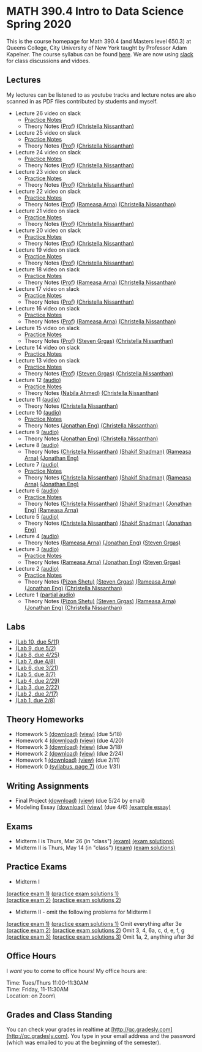 # MATH 390.4 Intro to Data Science Spring 2020

This is the course homepage for Math 390.4 (and Masters level 650.3) at Queens College, City University of New York taught by Professor Adam Kapelner. The course syllabus can be found [here](https://github.com/kapelner/QC_Math_390.4_Spring_2020/blob/master/syllabus/syllabus.pdf). We are now using [slack](https://qcmath342.slack.com/) for class discussions and vidoes.

## Lectures

My lectures can be listened to as youtube tracks and lecture notes are also scanned in as PDF files contributed by students and myself.

<!--  -->
* Lecture 26 video on slack
  - [Practice Notes](https://github.com/kapelner/QC_Math_390.4_Spring_2020/blob/master/practice_lectures/lec20.Rmd)
  - Theory Notes [(Prof)](https://github.com/kapelner/QC_Math_390.4_Spring_2020/blob/master/lectures/lec26kap.pdf) [(Christella Nissanthan)](https://github.com/kapelner/QC_Math_390.4_Spring_2020/blob/master/lectures/lec26nissanthan.pdf)
* Lecture 25 video on slack
  - [Practice Notes](https://github.com/kapelner/QC_Math_390.4_Spring_2020/blob/master/practice_lectures/lec19.Rmd) 
  - Theory Notes [(Prof)](https://github.com/kapelner/QC_Math_390.4_Spring_2020/blob/master/lectures/lec25kap.pdf) [(Christella Nissanthan)](https://github.com/kapelner/QC_Math_390.4_Spring_2020/blob/master/lectures/lec25nissanthan.pdf)
* Lecture 24 video on slack
  - [Practice Notes](https://github.com/kapelner/QC_Math_390.4_Spring_2020/blob/master/practice_lectures/lec18.Rmd) 
  - Theory Notes [(Prof)](https://github.com/kapelner/QC_Math_390.4_Spring_2020/blob/master/lectures/lec24kap.pdf) [(Christella Nissanthan)](https://github.com/kapelner/QC_Math_390.4_Spring_2020/blob/master/lectures/lec24nissanthan.pdf)
* Lecture 23 video on slack
  - [Practice Notes](https://github.com/kapelner/QC_Math_390.4_Spring_2020/blob/master/practice_lectures/lec17.Rmd)
  - Theory Notes [(Prof)](https://github.com/kapelner/QC_Math_390.4_Spring_2020/blob/master/lectures/lec23kap.pdf) [(Christella Nissanthan)](https://github.com/kapelner/QC_Math_390.4_Spring_2020/blob/master/lectures/lec23nissanthan.pdf)
* Lecture 22 video on slack
  - [Practice Notes](https://github.com/kapelner/QC_Math_390.4_Spring_2020/blob/master/practice_lectures/lec16.Rmd)
  - Theory Notes [(Prof)](https://github.com/kapelner/QC_Math_390.4_Spring_2020/blob/master/lectures/lec22kap.pdf) [(Rameasa Arna)](https://github.com/kapelner/QC_Math_390.4_Spring_2020/blob/master/lectures/lec22arna.pdf) [(Christella Nissanthan)](https://github.com/kapelner/QC_Math_390.4_Spring_2020/blob/master/lectures/lec22nissanthan.pdf) 
* Lecture 21 video on slack
  - [Practice Notes](https://github.com/kapelner/QC_Math_390.4_Spring_2020/blob/master/practice_lectures/lec15.Rmd)
  - Theory Notes [(Prof)](https://github.com/kapelner/QC_Math_390.4_Spring_2020/blob/master/lectures/lec21kap.pdf) [(Christella Nissanthan)](https://github.com/kapelner/QC_Math_390.4_Spring_2020/blob/master/lectures/lec21nissanthan.pdf)
* Lecture 20 video on slack
  - [Practice Notes](https://github.com/kapelner/QC_Math_390.4_Spring_2020/blob/master/practice_lectures/lec14.Rmd)
  - Theory Notes [(Prof)](https://github.com/kapelner/QC_Math_390.4_Spring_2020/blob/master/lectures/lec20kap.pdf) [(Christella Nissanthan)](https://github.com/kapelner/QC_Math_390.4_Spring_2020/blob/master/lectures/lec20nissanthan.pdf)
* Lecture 19 video on slack
  - [Practice Notes](https://github.com/kapelner/QC_Math_390.4_Spring_2020/blob/master/practice_lectures/lec13.Rmd) 
  - Theory Notes [(Prof)](https://github.com/kapelner/QC_Math_390.4_Spring_2020/blob/master/lectures/lec19kap.pdf) [(Christella Nissanthan)](https://github.com/kapelner/QC_Math_390.4_Spring_2020/blob/master/lectures/lec19nissanthan.pdf)
* Lecture 18 video on slack
  - [Practice Notes](https://github.com/kapelner/QC_Math_390.4_Spring_2020/blob/master/practice_lectures/lec12.Rmd) 
  - Theory Notes [(Prof)](https://github.com/kapelner/QC_Math_390.4_Spring_2020/blob/master/lectures/lec18kap.pdf) [(Rameasa Arna)](https://github.com/kapelner/QC_Math_390.4_Spring_2020/blob/master/lectures/lec18arna.pdf) [(Christella Nissanthan)](https://github.com/kapelner/QC_Math_390.4_Spring_2020/blob/master/lectures/lec18nissanthan.pdf)
* Lecture 17 video on slack
  - [Practice Notes](https://github.com/kapelner/QC_Math_390.4_Spring_2020/blob/master/practice_lectures/lec11.Rmd) 
  - Theory Notes [(Prof)](https://github.com/kapelner/QC_Math_390.4_Spring_2020/blob/master/lectures/lec17kap.pdf) [(Christella Nissanthan)](https://github.com/kapelner/QC_Math_390.4_Spring_2020/blob/master/lectures/lec17nissanthan.pdf)
* Lecture 16 video on slack
  - [Practice Notes](https://github.com/kapelner/QC_Math_390.4_Spring_2020/blob/master/practice_lectures/lec10.Rmd) 
  - Theory Notes [(Prof)](https://github.com/kapelner/QC_Math_390.4_Spring_2020/blob/master/lectures/lec16kap.pdf) [(Rameasa Arna)](https://github.com/kapelner/QC_Math_390.4_Spring_2020/blob/master/lectures/lec16arna.pdf) [(Christella Nissanthan)](https://github.com/kapelner/QC_Math_390.4_Spring_2020/blob/master/lectures/lec16nissanthan.pdf)
* Lecture 15 video on slack
  - [Practice Notes](https://github.com/kapelner/QC_Math_390.4_Spring_2020/blob/master/practice_lectures/lec09.Rmd) 
  - Theory Notes [(Prof)](https://github.com/kapelner/QC_Math_390.4_Spring_2020/blob/master/lectures/lec15kap.pdf) [(Steven Grgas)](https://github.com/kapelner/QC_Math_390.4_Spring_2020/blob/master/lectures/lec15grgas.pdf) [(Christella Nissanthan)](https://github.com/kapelner/QC_Math_390.4_Spring_2020/blob/master/lectures/lec15nissanthan.pdf)
* Lecture 14 video on slack
  - [Practice Notes](https://github.com/kapelner/QC_Math_390.4_Spring_2020/blob/master/practice_lectures/lec08.Rmd)
* Lecture 13 video on slack
  - [Practice Notes](https://github.com/kapelner/QC_Math_390.4_Spring_2020/blob/master/practice_lectures/lec07.Rmd)
  - Theory Notes [(Prof)](https://github.com/kapelner/QC_Math_390.4_Spring_2020/blob/master/lectures/lec13kap.pdf) [(Steven Grgas)](https://github.com/kapelner/QC_Math_390.4_Spring_2020/blob/master/lectures/lec13grgas.pdf) [(Christella Nissanthan)](https://github.com/kapelner/QC_Math_390.4_Spring_2020/blob/master/lectures/lec13nissanthan.pdf)
* Lecture 12 [(audio)](https://youtu.be/nwOlnK1VE00)
  - [Practice Notes](https://github.com/kapelner/QC_Math_390.4_Spring_2020/blob/master/practice_lectures/lec06.Rmd) 
  - Theory Notes [(Nabila Ahmed)](https://github.com/kapelner/QC_Math_390.4_Spring_2020/blob/master/lectures/lec12ahmed.pdf) [(Christella Nissanthan)](https://github.com/kapelner/QC_Math_390.4_Spring_2020/blob/master/lectures/lec12nissanthan.pdf)
* Lecture 11 [(audio)](https://youtu.be/feuRfBxttmk)
  - Theory Notes [(Christella Nissanthan)](https://github.com/kapelner/QC_Math_390.4_Spring_2020/blob/master/lectures/lec11nissanthan.pdf)
* Lecture 10 [(audio)](https://youtu.be/bK8pP0dFZZc)
  - [Practice Notes](https://github.com/kapelner/QC_Math_390.4_Spring_2020/blob/master/practice_lectures/lec05.Rmd) 
  - Theory Notes [(Jonathan Eng)](https://github.com/kapelner/QC_Math_390.4_Spring_2020/blob/master/lectures/lec10eng.pdf) [(Christella Nissanthan)](https://github.com/kapelner/QC_Math_390.4_Spring_2020/blob/master/lectures/lec10nissanthan.pdf)
* Lecture 9 [(audio)](https://youtu.be/xRs2vQFlxGQ)
  - Theory Notes [(Jonathan Eng)](https://github.com/kapelner/QC_Math_390.4_Spring_2020/blob/master/lectures/lec09eng.pdf) [(Christella Nissanthan)](https://github.com/kapelner/QC_Math_390.4_Spring_2020/blob/master/lectures/lec09nissanthan.pdf)
* Lecture 8 [(audio)](https://youtu.be/BYtJhksHKuk) 
  - Theory Notes [(Christella Nissanthan)](https://github.com/kapelner/QC_Math_390.4_Spring_2020/blob/master/lectures/lec08nissanthan.pdf) [(Shakif Shadman)](https://github.com/kapelner/QC_Math_390.4_Spring_2020/blob/master/lectures/lec08shadman.pdf) [(Rameasa Arna)](https://github.com/kapelner/QC_Math_390.4_Spring_2020/blob/master/lectures/lec08arna.pdf) [(Jonathan Eng)](https://github.com/kapelner/QC_Math_390.4_Spring_2020/blob/master/lectures/lec08eng.pdf)
* Lecture 7 [(audio)](https://youtu.be/VwDSYOSSlak)
  - [Practice Notes](https://github.com/kapelner/QC_Math_390.4_Spring_2020/blob/master/practice_lectures/lec04.Rmd) 
  - Theory Notes [(Christella Nissanthan)](https://github.com/kapelner/QC_Math_390.4_Spring_2020/blob/master/lectures/lec07nissanthan.pdf) [(Shakif Shadman)](https://github.com/kapelner/QC_Math_390.4_Spring_2020/blob/master/lectures/lec07shadman.pdf) [(Rameasa Arna)](https://github.com/kapelner/QC_Math_390.4_Spring_2020/blob/master/lectures/lec07arna.pdf) [(Jonathan Eng)](https://github.com/kapelner/QC_Math_390.4_Spring_2020/blob/master/lectures/lec07eng.pdf)
* Lecture 6 [(audio)](https://youtu.be/s1d42HsjqjQ)
  - [Practice Notes](https://github.com/kapelner/QC_Math_390.4_Spring_2020/blob/master/practice_lectures/lec03.Rmd) 
  - Theory Notes [(Christella Nissanthan)](https://github.com/kapelner/QC_Math_390.4_Spring_2020/blob/master/lectures/lec06nissanthan.pdf) [(Shakif Shadman)](https://github.com/kapelner/QC_Math_390.4_Spring_2020/blob/master/lectures/lec06shadman.pdf) [(Jonathan Eng)](https://github.com/kapelner/QC_Math_390.4_Spring_2020/blob/master/lectures/lec06eng.pdf) [(Rameasa Arna)](https://github.com/kapelner/QC_Math_390.4_Spring_2020/blob/master/lectures/lec06arna.pdf)
* Lecture 5 [(audio)](https://youtu.be/zbxScB13X5A)
  - Theory Notes [(Christella Nissanthan)](https://github.com/kapelner/QC_Math_390.4_Spring_2020/blob/master/lectures/lec05nissanthan.pdf) [(Shakif Shadman)](https://github.com/kapelner/QC_Math_390.4_Spring_2020/blob/master/lectures/lec05shadman.pdf) [(Jonathan Eng)](https://github.com/kapelner/QC_Math_390.4_Spring_2020/blob/master/lectures/lec05eng.pdf)
* Lecture 4 [(audio)](https://youtu.be/2tGtJllBnYg)
  - Theory Notes [(Rameasa Arna)](https://github.com/kapelner/QC_Math_390.4_Spring_2020/blob/master/lectures/lec04arna.pdf) [(Jonathan Eng)](https://github.com/kapelner/QC_Math_390.4_Spring_2020/blob/master/lectures/lec04eng.pdf) [(Steven Grgas)](https://github.com/kapelner/QC_Math_390.4_Spring_2020/blob/master/lectures/lec04grgas.pdf) 
* Lecture 3 [(audio)](https://youtu.be/TvdV8SLcICs)
  - [Practice Notes](https://github.com/kapelner/QC_Math_390.4_Spring_2020/blob/master/practice_lectures/lec02.Rmd)
  - Theory Notes [(Rameasa Arna)](https://github.com/kapelner/QC_Math_390.4_Spring_2020/blob/master/lectures/lec03arna.pdf) [(Jonathan Eng)](https://github.com/kapelner/QC_Math_390.4_Spring_2020/blob/master/lectures/lec03eng.pdf) [(Steven Grgas)](https://github.com/kapelner/QC_Math_390.4_Spring_2020/blob/master/lectures/lec03grgas.pdf) 
* Lecture 2 [(audio)](https://youtu.be/cUHxlgIZ5tQ)
  - [Practice Notes](https://github.com/kapelner/QC_Math_390.4_Spring_2020/blob/master/practice_lectures/lec01.Rmd)
  - Theory Notes [(Pizon Shetu)](https://github.com/kapelner/QC_Math_390.4_Spring_2020/blob/master/lectures/lec02shetu.pdf) [(Steven Grgas)](https://github.com/kapelner/QC_Math_390.4_Spring_2020/blob/master/lectures/lec02grgas.pdf) [(Rameasa Arna)](https://github.com/kapelner/QC_Math_390.4_Spring_2020/blob/master/lectures/lec02arna.pdf) [(Jonathan Eng)](https://github.com/kapelner/QC_Math_390.4_Spring_2020/blob/master/lectures/lec02eng.pdf) [(Christella Nissanthan)](https://github.com/kapelner/QC_Math_390.4_Spring_2020/blob/master/lectures/lec02nissanthan.pdf) 
* Lecture 1 [(partial audio)](https://youtu.be/9cQ8NU-wKgU) 
  - Theory Notes [(Pizon Shetu)](https://github.com/kapelner/QC_Math_390.4_Spring_2020/blob/master/lectures/lec01shetu.pdf) [(Steven Grgas)](https://github.com/kapelner/QC_Math_390.4_Spring_2020/blob/master/lectures/lec01grgas.pdf) [(Rameasa Arna)](https://github.com/kapelner/QC_Math_390.4_Spring_2020/blob/master/lectures/lec01arna.pdf) [(Jonathan Eng)](https://github.com/kapelner/QC_Math_390.4_Spring_2020/blob/master/lectures/lec01eng.pdf) [(Christella Nissanthan)](https://github.com/kapelner/QC_Math_390.4_Spring_2020/blob/master/lectures/lec01nissanthan.pdf)

## Labs

<!--
* [(Lab 11, not collected)](https://github.com/kapelner/QC_Math_390.4_Spring_2020/blob/master/labs/lab11.Rmd)-->
* [(Lab 10, due 5/11)](https://github.com/kapelner/QC_Math_390.4_Spring_2020/blob/master/labs/lab10.Rmd)
* [(Lab 9, due 5/2)](https://github.com/kapelner/QC_Math_390.4_Spring_2020/blob/master/labs/lab09.Rmd)
* [(Lab 8, due 4/25)](https://github.com/kapelner/QC_Math_390.4_Spring_2020/blob/master/labs/lab08.Rmd)
* [(Lab 7, due 4/8)](https://github.com/kapelner/QC_Math_390.4_Spring_2020/blob/master/labs/lab07.Rmd)
* [(Lab 6, due 3/21)](https://github.com/kapelner/QC_Math_390.4_Spring_2020/blob/master/labs/lab06.Rmd)
* [(Lab 5, due 3/7)](https://github.com/kapelner/QC_Math_390.4_Spring_2020/blob/master/labs/lab05.Rmd)
* [(Lab 4, due 2/29)](https://github.com/kapelner/QC_Math_390.4_Spring_2020/blob/master/labs/lab04.Rmd)
* [(Lab 3, due 2/22)](https://github.com/kapelner/QC_Math_390.4_Spring_2020/blob/master/labs/lab03.Rmd)
* [(Lab 2, due 2/17)](https://github.com/kapelner/QC_Math_390.4_Spring_2020/blob/master/labs/lab02.Rmd)
* [(Lab 1, due 2/8)](https://github.com/kapelner/QC_Math_390.4_Spring_2020/blob/master/labs/lab01.Rmd)

## Theory Homeworks

<!---->
* Homework 5 [(download)](https://github.com/kapelner/QC_Math_390.4_Spring_2020/blob/master/homeworks/hw05/hw05t.pdf?raw=true) [(view)](https://github.com/kapelner/QC_Math_390.4_Spring_2020/blob/master/homeworks/hw05/hw05t.pdf) (due 5/18)
* Homework 4 [(download)](https://github.com/kapelner/QC_Math_390.4_Spring_2020/blob/master/homeworks/hw04/hw04t.pdf?raw=true) [(view)](https://github.com/kapelner/QC_Math_390.4_Spring_2020/blob/master/homeworks/hw04/hw04t.pdf) (due 4/20)
* Homework 3 [(download)](https://github.com/kapelner/QC_Math_390.4_Spring_2020/blob/master/homeworks/hw03/hw03t.pdf?raw=true) [(view)](https://github.com/kapelner/QC_Math_390.4_Spring_2020/blob/master/homeworks/hw03/hw03t.pdf) (due 3/18)
* Homework 2 [(download)](https://github.com/kapelner/QC_Math_390.4_Spring_2020/blob/master/homeworks/hw02/hw02t.pdf?raw=true) [(view)](https://github.com/kapelner/QC_Math_390.4_Spring_2020/blob/master/homeworks/hw02/hw02t.pdf) (due 2/24)
* Homework 1 [(download)](https://github.com/kapelner/QC_Math_390.4_Spring_2020/blob/master/homeworks/hw01/hw01t.pdf?raw=true) [(view)](https://github.com/kapelner/QC_Math_390.4_Spring_2020/blob/master/homeworks/hw01/hw01t.pdf) (due 2/11)
* Homework 0 [(syllabus, page 7)](https://github.com/kapelner/QC_Math_390.4_Spring_2020/blob/master/syllabus/syllabus.pdf?raw=true) (due 1/31)

## Writing Assignments
<!---->
* Final Project [(download)](https://github.com/kapelner/QC_Math_390.4_Spring_2020/blob/master/writing_assignments/final_project.pdf?raw=true) [(view)](https://github.com/kapelner/QC_Math_390.4_Spring_2020/blob/master/writing_assignments/final_project.pdf) (due 5/24 by email)
* Modeling Essay [(download)](https://github.com/kapelner/QC_Math_390.4_Spring_2020/blob/master/writing_assignments/modeling_essay.pdf?raw=true) [(view)](https://github.com/kapelner/QC_Math_390.4_Spring_2020/blob/master/writing_assignments/modeling_essay.pdf) (due 4/6) [(example essay)](https://github.com/kapelner/QC_Math_390.4_Spring_2020/blob/master/writing_assignments/modeling_essay_example.pdf)


## Exams

* Midterm I is Thurs, Mar 26 (in "class") [(exam)](https://github.com/kapelner/QC_Math_390.4_Spring_2020/blob/master/exams/midterm1/midterm1.pdf) [(exam solutions)](https://github.com/kapelner/QC_Math_390.4_Spring_2020/blob/master/exams/midterm1/midterm1_solutions.pdf)
* Midterm II is Thurs, May 14 (in "class") [(exam)](https://github.com/kapelner/QC_Math_390.4_Spring_2020/blob/master/exams/midterm2/midterm2.pdf) [(exam solutions)](https://github.com/kapelner/QC_Math_390.4_Spring_2020/blob/master/exams/midterm2/midterm2_solutions.pdf)


## Practice Exams

* Midterm I

[(practice exam 1)](https://github.com/kapelner/QC_Math_390.4_Spring_2019/blob/master/exams/midterm1/midterm1.pdf) [(practice exam solutions 1)](https://github.com/kapelner/QC_Math_390.4_Spring_2019/blob/master/exams/midterm1/midterm1_solutions.pdf)\
[(practice exam 2)](https://github.com/kapelner/QC_Math_390.4_Spring_2018/blob/master/exams/midterm1/midterm1.pdf) [(practice exam solutions 2)](https://github.com/kapelner/QC_Math_390.4_Spring_2018/blob/master/exams/midterm1/midterm1_solutions.pdf)

* Midterm II - omit the following problems for Midterm I

[(practice exam 1)](https://github.com/kapelner/QC_Math_390.4_Spring_2019/blob/master/exams/midterm2/midterm2.pdf) [(practice exam solutions 1)](https://github.com/kapelner/QC_Math_390.4_Spring_2019/blob/master/exams/midterm2/midterm2_solutions.pdf) Omit everything after 3e  \
[(practice exam 2)](https://github.com/kapelner/QC_Math_390.4_Spring_2018/blob/master/exams/midterm2/midterm2.pdf) [(practice exam solutions 2)](https://github.com/kapelner/QC_Math_390.4_Spring_2018/blob/master/exams/midterm2/midterm2_solutions.pdf) Omit 3, 4, 6a, c, d, e, f, g \
[(practice exam 3)](https://github.com/kapelner/QC_Math_390.4_Spring_2018/blob/master/exams/final/final.pdf) [(practice exam solutions 3)](https://github.com/kapelner/QC_Math_390.4_Spring_2018/blob/master/exams/final/final_solutions.pdf) Omit 1a, 2, anything after 3d

## Office Hours

I *want* you to come to office hours! My office hours are:

Time: Tues/Thurs 11:00-11:30AM\
Time: Friday, 11-11:30AM\
Location: on Zoom\

<!--In addition, the TA, Moshe Weiss will hold office hours as well:

Time: Wed 2-3PM\
Location: Kiely Hall 5th floor math lounge-->

## Grades and Class Standing

You can check your grades in realtime at [http://qc.gradesly.com](http://qc.gradesly.com). You type in your email address and the password (which was emailed to you at the beginning of the semester).
